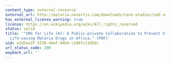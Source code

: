```yaml
---
content_type: external-resource
external_url: http://malaria.novartis.com/downloads/case-studies/imd-sms-for-life-a.pdf
has_external_license_warning: true
license: https://en.wikipedia.org/wiki/All_rights_reserved
status: valid
title: '"SMS for Life (A): A Public-private Collaboration to Prevent Stock-outs of
  Life-saving Malaria Drugs in Africa." (PDF)'
uid: e1d5ea3f-5536-44af-94b4-c2d67c1195bc
url_status_code: 200
wayback_url: ''
---
```

